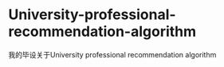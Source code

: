 # University-professional-recommendation-algorithm
我的毕设关于University professional recommendation algorithm
